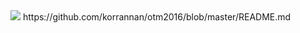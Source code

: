 <img src="http://yuml.me/diagram/scruffy/class/[User]" >
https://github.com/korrannan/otm2016/blob/master/README.md
